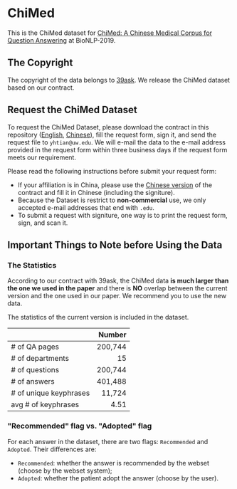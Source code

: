 # ChiMed

This is the ChiMed dataset for [ChiMed: A Chinese Medical Corpus for Question Answering](https://www.aclweb.org/anthology/W19-5027/) at BioNLP-2019.

## The Copyright

The copyright of the data belongs to [39ask](http://www.39.net/). We release the ChiMed dataset based on our contract.

## Request the ChiMed Dataset

To request the ChiMed Dataset, please download the contract in this repository ([English](./User_Contract_(English).pdf), [Chinese](./ChiMed_数据集使用协议（中文）.pdf)), fill the request form, sign it, and send the request file to `yhtian@uw.edu`. We will e-mail the data to the e-mail address provided in the request form within three business days if the request form meets our requirement.

Please read the following instructions before submit your request form:
* If your affiliation is in China, please use the [Chinese version](./ChiMed_数据集使用协议（中文）.pdf) of the contract and fill it in Chinese (including the signiture).  
* Because the Dataset is restrict to **non-commercial** use, we only accepted e-mail addresses that end with `.edu`.
* To submit a request with signiture, one way is to print the request form, sign, and scan it.


## Important Things to Note before Using the Data

### The Statistics

According to our contract with 39ask, the ChiMed data **is much larger than the one we used in the paper** and there is **NO** overlap between the current version and the one used in our paper. We recommend you to use the new data.

The statistics of the current version is included in the dataset.

| | Number |
|-|-:|
| \# of QA pages | 200,744 |
| \# of departments | 15 |
| \# of questions | 200,744 |
| \# of answers | 401,488 |
| \# of unique keyphrases | 11,724 |
| avg # of keyphrases | 4.51 |

### "Recommended" flag vs. "Adopted" flag

For each answer in the dataset, there are two flags: `Recommended` and `Adopted`. Their differences are:
* `Recommended`: whether the answer is recommended by the webset (choose by the webset system);
* `Adopted`: whether the patient adopt the answer (choose by the user).
